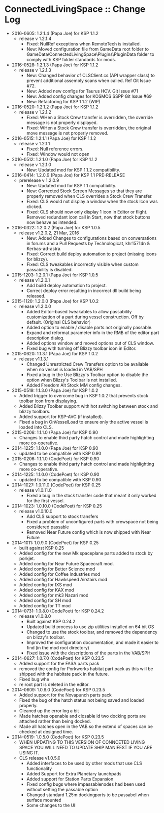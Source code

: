 # ConnectedLivingSpace :: Change Log

* 2016-0605: 1.2.1.4 (Papa Joe) for KSP 1.1.2
	+ release v 1.2.1.4
		- Fixed:  NullRef exceptions when RemoteTech is installed.
		- New:  Moved configuration file from GameData root folder to GameData\ConnectedLivingSpace\Plugins\PluginData folder to comply with KSP folder standards for mods.
* 2016-0528: 1.2.1.3 (Papa Joe) for KSP 1.1.2
	+ release v 1.2.1.3
		- New:  Changed behavior of CLSClient.cs (API wrapper class) to prevent additional assembly scans when called. Ref Git Issue #72.
		- New:  Added new configs for Taurus HCV.  Git Issue #71
		- New:  Added config changes for KOSMOS SSPP  Git Issue #69
		- New:  Refactoring for KSP 1.1.2 (WIP)
* 2016-0520: 1.2.1.2 (Papa Joe) for KSP 1.1.2
	+ release v 1.2.1.2
		- Fixed:  WHen a Stock Crew transfer is overridden, the override message is not properly displayed.
		- Fixed:  WHen a Stock Crew transfer is overridden, the original move message is not properly removed.
* 2016-0515: 1.2.1.1 (Papa Joe) for KSP 1.1.2
	+ release v 1.2.1.1
		- Fixed:  Null reference errors.
		- Fixed:  Window would not open
* 2016-0512: 1.2.1.0 (Papa Joe) for KSP 1.1.2
	+ release v 1.2.1.0
		- New:  Updated mod for KSP 1.1.2 compatibility.
* 2016-0414: 1.2.0.9 (Papa Joe) for KSP 1.1 PRE-RELEASE
	+ prerelease v 1.2.0.9
		- New:  Updated mod for KSP 1.1 compatibility.
		- New:  Corrected Stock Screen Messages so that they are properly removed when CLS overrides a Stock Crew Transfer.
		- Fixed:  CLS would not display a window when the stock Icon was clicked.
		- Fixed:  CLS should now only display 1 icon in Editor or flight.  Removed redundant icon call in Start, now that stock buttons now behave as intended.
* 2016-0322: 1.2.0.2 (Papa Joe) for KSP 1.0.5
	+ release v1.2.0.2, 21 Mar, 2016
		- New:  Added Changes to configurations based on conversations in forums and a Pull Requests by Technologicat, khr15714n &  Kerbas-ad-astra.
		- Fixed:  Correct build deploy automation to project (missing icons for blizzy).
		- Fixed:  CLS tweakables incorrectly visible when custom passability is disabled.
* 2015-1203: 1.2.0.1 (Papa Joe) for KSP 1.0.5
	+ release v1.2.0.1
		- Add build deploy automation to project.
		- Correct deploy error resulting in incorrect dll build being released.
* 2015-1120: 1.2.0.0 (Papa Joe) for KSP 1.0.2
	+ release v1.2.0.0
		- Added Editor-based tweakables to allow passability customization of a part during vessel construction. Off by default. (Original CLS behavior)
		- Added option to enable / disable parts not originally passable.
		- Expand and reformat parameter info in the RMB of the editor part description dialog.
		- Added options window and moved options out of CLS window.
		- Fixed bug with turning off Blizzy toolbar icon in Editor.
* 2015-0620: 1.1.3.1 (Papa Joe) for KSP 1.0.2
	+ release v1.1.3.1
		- Changed Unrestricted Crew Transfers option to be available when no vessel is loaded in VAB/SPH
		- Fixed a bug in the Use Blizzy's Toolbar option to disable the option when Blizzy's Toolbar is not installed.
		- Added Freedom Alt Stock MM config changes.
* 2015-0519: 1.1.3.0 (Papa Joe) for KSP 1.0.2
	+ Added trigger to overcome bug in KSP 1.0.2 that prevents stock toolbar icon from displaying.
	+ Added Blizzy Toolbar support with hot switching between stock and blizzy toolbars.
	+ Added support for KSP-AVC (if installed).
	+ Fixed a bug in OnVesselLoad to ensure only the active vessel is loaded into CLS.
* 2015-0206: 1.1.1.0 (Papa Joe) for KSP 0.90
	+ Changes to enable third party hatch control and made highlighting more co-operative.
* 2014-1225: 1.1.0.0 (Papa Joe) for KSP 0.90
	+ updated to be compatible with KSP 0.90
* 2015-0206: 1.1.1.0 (CodePoet) for KSP 0.90
	+ Changes to enable third party hatch control and made highlighting more co-operative.
* 2014-1225: 1.1.0.0 (CodePoet) for KSP 0.90
	+ updated to be compatible with KSP 0.90
* 2014-1027: 1.0.11.0 (CodePoet) for KSP 0.25
	+ release v1.0.11.0
		- Fixed a bug in the stock transfer code that meant it only worked for the first vessel.
* 2014-1023: 1.0.10.0 (CodePoet) for KSP 0.25
	+ release v1.0.10.0
		- Add CLS support to stock transfers
		- Fixed a problem of unconfigured parts with crewspace not being considered passable
		- Removed Near Future config which is now shipped with Near Future
* 2014-1011: 1.0.9.0 (CodePoet) for KSP 0.25
	+ built against KSP 0.25
	+ Added config for the new Mk spaceplane parts added to stock by porkjet.
	+ Added config for Near Future Spacecraft mod.
	+ Added config for Better Science mod
	+ Added config for Coffee Industries mod
	+ Added config for Hawkspeed Airstairs mod
	+ Added config for IXS mod
	+ Added config for KAX mod
	+ Added config for mk3 Nazari mod
	+ Added config for SH mod
	+ Added config for TT mod
* 2014-0731: 1.0.8.0 (CodePoet) for KSP 0.24.2
	+ release v1.0.8.0
		- Built against KSP 0.24.2
		- Updated build process to use zip utilities installed on 64 bit OS
		- Changed to use the stock toolbar, and removed the dependency on blizzy's toolbar.
		- Improved the configuration documentation, and made it easier to find (in the mod root directory)
		- Fixed issue with the descriptions of the parts in the VAB/SPH
* 2014-0627: 1.0.7.0 (CodePoet) for KSP 0.23.5
	+ Added support for the FASA parts pack
	+ removed the config for Porkworks habitat part pack as this will be shipped with the habitate pack in the future.
	+ Fixed bug whe
	+ re root part is deleted in the editor.
* 2014-0609: 1.0.6.0 (CodePoet) for KSP 0.23.5
	+ Added support for the Novapunch parts pack
	+ Fixed the bug of the hatch status not being saved and loaded properly.
	+ Cleaned up the error log a bit
	+ Made hatches openable and closable id two docking ports are attached rather than being docked.
	+ Made all hatches open in the VAB so the extend of spaces can be checked at designed time.
* 2014-0519: 1.0.5.0 (CodePoet) for KSP 0.23.5
	+ WHEN UPDATING TO THIS VERSION OF CONNCETED LIVING SPACE YOU WILL NEED TO UPDATE SHIP MANIFEST IF YOU ARE USING IT.
	+ CLS release v1.0.5.0
		- Added interfaces to be used by other mods that use CLS functionality
		- Added Support for Extra Planetary launchpads
		- Added support for Station Parts Expansion
		- Fixed config bugs where impassablenodes had been used without setting the passable option
		- Changed standard 1.25m dockingports to be passabel when surface mounted
		- Some changes to the UI
